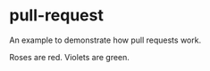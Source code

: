 # pull-request
An example to demonstrate how pull requests work.

Roses are red.
Violets are green.
